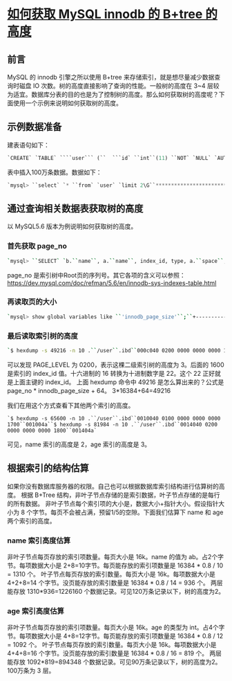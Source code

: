 # [如何获取 MySQL innodb 的 B+tree 的高度](https://www.bo56.com/%E5%A6%82%E4%BD%95%E8%8E%B7%E5%8F%96-mysql-innodb-%E7%9A%84-btree-%E7%9A%84%E9%AB%98%E5%BA%A6/)

## 前言

MySQL 的 innodb 引擎之所以使用 B+tree 来存储索引，就是想尽量减少数据查询时磁盘 IO 次数。树的高度直接影响了查询的性能。一般树的高度在 3~4 层较为适宜。数据库分表的目的也是为了控制树的高度。那么如何获取树的高度呢？下面使用一个示例来说明如何获取树的高度。

## 示例数据准备

建表语句如下：

```sql
`CREATE` `TABLE` ````user``` (``  ```id` ``int``(11) ``NOT` `NULL` `AUTO_INCREMENT,``  `````name``` ``varchar``(100) ``CHARACTER` `SET` `latin1 ``DEFAULT` `NULL``,``  ```age` ``int``(11) ``DEFAULT` `NULL``,``  ``PRIMARY` `KEY` `(`id`),``  ``KEY` ````name``` (```name```),``  ``KEY` ``age` (`age`)``) ENGINE=InnoDB ``DEFAULT` `CHARSET=utf8`
```

表中插入100万条数据。数据如下：

```sql
`mysql> ``select` `* ``from` `user` `limit 2\G``*************************** 1. row ***************************``  ``id: 110000``name``: ab`` ``age: 100``*************************** 2. row ***************************``  ``id: 110001``name``: ab`` ``age: 100``2 ``rows` `in` `set` `(0.00 sec)`
```

## 通过查询相关数据表获取树的高度

以 MySQL5.6 版本为例说明如何获取树的高度。

### 首先获取 page_no

```bash
`mysql> ``SELECT` `b.``name``, a.``name``, index_id, type, a.``space``, a.PAGE_NO ``FROM` `information_schema.INNODB_SYS_INDEXES a, information_schema.INNODB_SYS_TABLES b ``WHERE` `a.table_id = b.table_id ``AND` `a.``space` `<> 0 ``and` `b.``name``=``'test/user'``;``+``-----------+---------+----------+------+-------+---------+``| ``name`      `| ``name`    `| index_id | type | ``space` `| PAGE_NO |``+``-----------+---------+----------+------+-------+---------+``| test/``user` `| ``PRIMARY` `|       22 |    3 |     6 |       3 |``| test/``user` `| ``name`    `|       23 |    0 |     6 |       4 |``| test/``user` `| age     |       24 |    0 |     6 |       5 |``+``-----------+---------+----------+------+-------+---------+``3 ``rows` `in` `set` `(0.00 sec)`
```

page_no 是索引树中Root页的序列号。其它各项的含义可以参照：
https://dev.mysql.com/doc/refman/5.6/en/innodb-sys-indexes-table.html

### 再读取页的大小

```bash
`mysql> show global variables like ``'innodb_page_size'``;``+------------------+-------+``| Variable_name    | Value |``+------------------+-------+``| innodb_page_size | 16384 |``+------------------+-------+``1 row ``in` `set` `(0.00 sec) `
```

### 最后读取索引树的高度

```bash
`$ hexdump -s 49216 -n 10 .``/user``.ibd``000c040 0200 0000 0000 0000 1600``000c04a`
```

可以发现 PAGE_LEVEL 为 0200，表示这棵二级索引树的高度为 3。后面的 1600 是索引的 index_id 值。十六进制的 16 转换为十进制数字是 22。这个 22 正好就是上面主键的 index_id。
上面 hexdump 命令中 49216 是怎么算出来的？公式是 page_no * innodb_page_size + 64。
3*16384+64=49216

我们在用这个方式查看下其他两个索引的高度。

```
`$ hexdump -s 65600 -n 10 .``/user``.ibd``0010040 0100 0000 0000 0000 1700``001004a``$ hexdump -s 81984 -n 10 .``/user``.ibd``0014040 0200 0000 0000 0000 1800``001404a`
```

可见，name 索引的高度是 2，age 索引的高度是 3。

## 根据索引的结构估算

如果你没有数据库服务器的权限。自己也可以根据数据库索引结构进行估算树的高度。
根据 B+Tree 结构，非叶子节点存储的是索引数据，叶子节点存储的是每行的所有数据。
非叶子节点每个索引项的大小是，数据大小+指针大小。假设指针大小为 8 个字节。每页不会被占满，预留1/5的空隙。下面我们估算下 name 和 age 两个索引的高度。

### name 索引高度估算

非叶子节点每页存放的索引项数量。每页大小是 16k。name 的值为 ab。占2个字节。每项数据大小是 2+8=10字节。每页能存放的索引项数量是 16384 * 0.8 / 10 = 1310 个。
叶子节点每页存放的索引数量。每页大小是 16k。每项数据大小是 4+2+8=14 个字节。没页能存放的索引数量是 16384 * 0.8 / 14 = 936 个。
两层能存放 1310*936=1226160 个数据记录。可见120万条记录以下，树的高度为2。

### age 索引高度估算

非叶子节点每页存放的索引项数量。每页大小是 16k。age 的类型为 int。占4个字节。每项数据大小是 4+8=12字节。每页能存放的索引项数量是 16384 * 0.8 / 12 = 1092 个。
叶子节点每页存放的索引数量。每页大小是 16k。每项数据大小是 4+4+8=16 个字节。没页能存放的索引数量是 16384 * 0.8 / 16 = 819 个。
两层能存放 1092*819=894348 个数据记录。可见90万条记录以下，树的高度为2。100万条为 3 层。